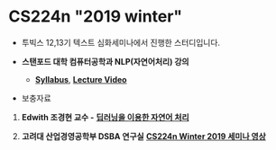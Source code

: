 # CS224n "2019 winter"

- 투빅스 12,13기 텍스트 심화세미나에서 진행한 스터디입니다.

- **스탠포드 대학 컴퓨터공학과 NLP(자연어처리) 강의**

    - [**Syllabus**](https://web.stanford.edu/class/archive/cs/cs224n/cs224n.1194/),  [**Lecture Video**](https://www.youtube.com/playlist?list=PLoROMvodv4rOhcuXMZkNm7j3fVwBBY42z)

- 보충자료

1. **Edwith 조경현 교수 -** [**딥러닝을 이용한 자연어 처리**](https://www.edwith.org/deepnlp/joinLectures/17363)

2. **고려대 산업경영공학부 DSBA 연구실** [**CS224n Winter 2019 세미나 영상**](https://www.youtube.com/playlist?list=PLetSlH8YjIfVdobI2IkAQnNTb1Bt5Ji9U)
